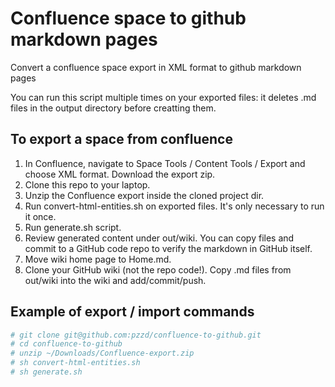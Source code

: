 # Confluence space to github markdown pages
Convert a confluence space export in XML format to github markdown pages

You can run this script multiple times on your exported files: it deletes .md files in the output directory before creatting them.

## To export a space from confluence
1. In Confluence, navigate to Space Tools / Content Tools / Export and choose XML format. Download the export zip.
2. Clone this repo to your laptop.
3. Unzip the Confluence export inside the cloned project dir.
4. Run convert-html-entities.sh on exported files. It's only necessary to run it once.
5. Run generate.sh script.
6. Review generated content under out/wiki. You can copy files and commit to a GitHub code repo to verify the markdown in GitHub itself.
7. Move wiki home page to Home.md.
8. Clone your GitHub wiki (not the repo code!). Copy .md files from out/wiki into the wiki and add/commit/push.

## Example of export / import commands
```bash
# git clone git@github.com:pzzd/confluence-to-github.git
# cd confluence-to-github
# unzip ~/Downloads/Confluence-export.zip
# sh convert-html-entities.sh 
# sh generate.sh
```

